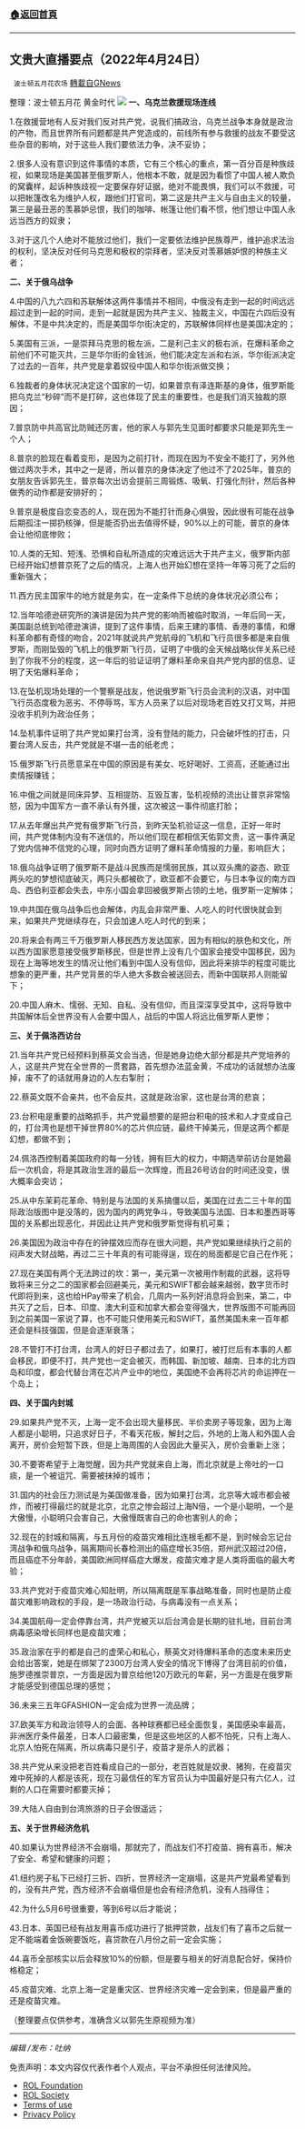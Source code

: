###  [:house:返回首頁](https://github.com/ourhimalayas/txt)
---


## 文贵大直播要点（2022年4月24日）
` 波士顿五月花农场` [轉載自GNews](https://gnews.org/zh-hans/2406027/)

整理：波士顿五月花 黄金时代
![](https://assets.gnews.org/wp-content/uploads/2022/04/屏幕截图176.png)
**一、乌克兰救援现场连线**

1.在救援营地有人反对我们反对共产党，说我们搞政治，乌克兰战争本身就是政治的产物，而且世界所有问题都是共产党造成的，前线所有参与救援的战友不要受这些杂音的影响，对于这些人我们要依法力争，决不妥协；

2.很多人没有意识到这件事情的本质，它有三个核心的重点，第一百分百是种族歧视，如果现场是美国甚至俄罗斯人，他根本不敢，就是因为看惯了中国人被人欺负的窝囊样，起诉种族歧视一定要保存好证据，绝对不能畏惧，我们可以不救援，可以把帐篷改名为维护人权，跟他们打官司，第二这是共产主义与自由主义的较量，第三是最丑恶的羡慕妒忌恨，我们的咖啡、帐篷让他们看不惯，他们想让中国人永远当西方的奴隶；

3.对于这几个人绝对不能放过他们，我们一定要依法维护民族尊严，维护追求法治的权利，坚决反对任何马克思和极权的崇拜者，坚决反对羡慕嫉妒恨的种族主义者；

**二、关于俄乌战争**

4.中国的八九六四和苏联解体这两件事情并不相同，中俄没有走到一起的时间远远超过走到一起的时间，走到一起就是因为共产主义、独裁主义，中国在六四后没有解体，不是中共决定的，而是美国华尔街决定的，苏联解体同样也是美国决定的；

5.美国有三派，一是崇拜马克思的极左派，二是利己主义的极右派，在爆料革命之前他们不可能灭共，三是华尔街的金钱派，他们能决定左派和右派，华尔街派决定了过去的一百年，共产党是拿着奴役中国人和华尔街派做交换；

6.独裁者的身体状况决定这个国家的一切，如果普京有泽连斯基的身体，俄罗斯能把乌克兰“秒碎”而不是打碎，这也体现了民主的重要性，也是我们消灭独裁的原因；

7.普京防中共高官比防贼还厉害，他的家人与郭先生见面时都要求只能是郭先生一个人；

8.普京的脸现在看着变形，是因为之前打针，而现在因为不安全不能打了，另外他做过两次手术，其中之一是肾，所以普京的身体决定了他过不了2025年，普京的女朋友告诉郭先生，普京每次出访会提前三周锻炼、吸氧、打强化剂针，然后各种做秀的动作都是安排好的；

9.普京是极度自恋变态的人，现在因为不能打针而身心俱毁，因此很有可能在战争后期孤注一掷扔核弹，但是能否扔出去值得怀疑，90%以上的可能，普京的身体会让他彻底惨败；

10.人类的无知、短浅、恐惧和自私所造成的灾难远远大于共产主义，俄罗斯内部已经开始幻想普京死了之后的情况，上海人也开始幻想在坚持一年等习死了之后的重新强大；

11.西方民主国家牛的地方就是务实，在一定条件下总统的身体状况必须公布；

12.当年哈德逊研究所的演讲是因为共产党的影响而被临时取消，一年后同一天，美国副总统到哈德逊演讲，提到了这件事情，后来王建的事情、香港的事情，和爆料革命都有奇怪的吻合，2021年就说共产党航母的飞机和飞行员很多都是来自俄罗斯，而刚坠毁的飞机上的俄罗斯飞行员，证明了中俄的全天候战略伙伴关系已经到了你我不分的程度，这一年后的验证证明了爆料革命来自共产党内部的信息、证明了天佑爆料革命；

13.在坠机现场处理的一个警察是战友，他说俄罗斯飞行员会流利的汉语，对中国飞行员态度极为恶劣、不停辱骂，军方人员来了以后对现场老百姓又打又骂，并把没收手机列为政治任务；

14.坠机事件证明了共产党如果打台湾，没有登陆的能力，只会破坏性的打击，只要台湾人反击，共产党就是不堪一击的纸老虎；

15.俄罗斯飞行员愿意呆在中国的原因是有美女、吃好喝好、工资高，还能通过出卖情报赚钱；

16.中俄之间就是同床异梦、互相提防、互毁互害，坠机视频的流出让普京非常恼怒，因为中国军方一直不承认有外援，这次被这一事件彻底打脸；

17.从去年爆出共产党有俄罗斯飞行员，到昨天坠机验证这一信息，正好一年时间，共产党体制内没有不迷信的，所以他们现在都相信天佑郭文贵，这一事件满足了党内信神不信党的心理，同时向西方证明了爆料革命情报的力量，影响巨大；

18.俄乌战争证明了俄罗斯不是战斗民族而是懦弱民族，其以双头鹰的姿态、欧亚两头吃的梦想彻底破灭，两只头都被砍了，欧亚都不会要它，与日本争议的南方四岛、西伯利亚都会失去，中东小国会拿回被俄罗斯占领的土地，俄罗斯一定解体；

19.中共国在俄乌战争后也会解体，内乱会非常严重、人吃人的时代很快就会到来，如果共产党继续存在，只会加速人吃人时代的到来；

20.将来会有两三千万俄罗斯人移民西方发达国家，因为有相似的肤色和文化，所以西方国家愿意接受俄罗斯移民，但是世界上没有几个国家会接受中国移民，因为现在上海等地发生的情况让他们看到中国人没有信仰，因此将来排华的程度可能比想象的更严重，共产党背景的华人绝大多数会被送回去，而新中国联邦人则能留下；

20.中国人麻木、懦弱、无知、自私、没有信仰，而且深深享受其中，这将导致中共国解体后全世界没有人会要中国人，战后的中国人将远比俄罗斯人更惨；

**三、关于佩洛西访台**

21.当年共产党已经预料到蔡英文会当选，但是她身边绝大部分都是共产党培养的人，这是共产党在全世界的一贯套路，首先想办法蓝金黄，不成功的话就想办法废掉，废不了的话就用身边的人左右掣肘；

22.蔡英文既不会亲共，也不会反共，这就是政治家，这也是台湾的悲哀；

23.台积电是重要的战略抓手，共产党最想要的是把台积电的技术和人才变成自己的，打台湾也是想干掉世界80%的芯片供应链，最终干掉美元，但是这两个都是幻想，都做不到；

24.佩洛西控制着美国政府的每一分钱，拥有巨大的权力，中期选举前访台是她最后一次机会，将是其政治生涯的最后一次辉煌，而且26号访台的时间还没变，很大概率会突访；

25.从中东茉莉花革命、特别是与法国的关系搞僵以后，美国在过去二三十年的国际政治版图中是没落的，因为国内的两党争斗，导致美国与法国、日本和墨西哥等国的关系都出现恶化，并因此让共产党和俄罗斯觉得有机可乘；

26.美国因为政治中存在的钟摆效应而存在很大问题，共产党如果继续执行之前的闷声发大财战略，再过二三十年真的有可能得逞，现在的局面都是它自己在作死；

27.现在美国有两个无法跨过的坎：第一，美元第一次被用作制裁的武器，这将导致将来三分之二的国家都会回避美元，美元和SWIFT都会越来越弱，数字货币时代即将到来，这也给HPay带来了机会，几周内一系列好消息将会到来，第二，中共灭了之后，日本、印度、澳大利亚和加拿大都会变得强大，世界版图不可能再回到之前美国一家说了算，也不可能只使用美元和SWIFT，虽然美国未来一百年都还会是科技强国，但是会逐渐衰落；

28.不管打不打台湾，台湾人的好日子都过去了，如果打，被打烂后有本事的人都会移民，即便不打，共产党也一定会被灭，而韩国、新加坡、越南、日本的北方四岛和印度，都会代替台湾在芯片产业中的地位，美国绝不会再将芯片的命运押在一个岛上；

**四、关于国内封城**

29.如果共产党不灭，上海一定不会出现大量移民、半价卖房子等现象，因为上海人都是小聪明，只追求好日子，不看天花板，解封之后，外地的上海人和外国人会离开，房价会短暂下跌，但是上海周围的人会因此大量买入，房价会重新上涨；

30.不要寄希望于上海觉醒，因为共产党就来自上海，而北京就是上帝吐的一口痰，是一个被诅咒、需要被抹掉的城市；

31.国内的社会压力测试是为美国做准备，因为如果打台湾，北京等大城市都会被炸，而被打得最烂的就是北京，北京之惨会超过上海N倍，一个是小聪明，一个是大傲慢，小聪明只会害自己，大傲慢既害自己的命也害别人的命；

32.现在的封城和隔离，与五月份的疫苗灾难相比连根毛都不是，到时候会忘记台湾战争和俄乌战争，隔离期间长春检测出的癌症增长35倍，郑州武汉超过20倍，而且癌症不分年龄，美国欧洲同样癌症大爆发，疫苗灾难才是人类将面临的最大考验；

33.共产党对于疫苗灾难心知肚明，所以隔离既是军事战略准备，同时也是防止疫苗灾难影响政权的手段，是一场政治行动，与病毒没有一点关系；

34.美国航母一定会停靠台湾，共产党被灭以后台湾会是长期的驻扎地，目前台湾病毒感染增长同样也是疫苗灾难；

35.政治家在乎的都是自己的虚荣心和私心，蔡英文对待爆料革命的态度未来历史会给出答案，她是在绑架了2300万台湾人安全的情况下博得了台湾目前的价值，施罗德推崇普京，一方面是因为普京给他120万欧元的年薪，另一方面是在俄罗斯才能感受到德国总理的感觉；

36.未来三五年GFASHION一定会成为世界一流品牌；

37.欧美军方和政治领导人的会面、各种球赛都已经全面恢复，美国感染率最高，非洲医疗条件最差，日本人口最密集，但是这些地区的人都不怕死，只有上海人、北京人怕死在隔离，所以病毒只是引子，疫苗才是杀人的武器；

38.共产党从来没把老百姓看成自己的一部分，老百姓就是奴隶、猪狗，在疫苗灾难中死掉的人都是该死，现在习最信任的军方官员认为中国最好是只有六亿人，过剩的人口在需要时都要灭掉；

39.大陆人自由到台湾旅游的日子会很遥远；

**五、关于世界经济危机**

40.如果认为世界经济不会崩塌，那就完了，而战友们不打疫苗、拥有喜币，解决了安全、希望和健康的问题；

41.纽约房子私下已经打三折、四折，世界经济一定崩塌，这是共产党最希望看到的，没有共产党，西方经济不会崩塌但是也会有经济危机，没有人挡得住；

42.为什么5月6号很重要，等到6号以后才能说；

43.日本、英国已经有战友用喜币成功进行了抵押贷款，战友们有了喜币之后就一定不能端着金饭碗要饭吃，喜贷款在八月份之前一定会实施；

44.喜币全部核实以后会释放10%的份额，但是要与相关的好消息配合好，保持价格稳定；

45.疫苗灾难、北京上海一定是重灾区、世界经济灾难一定会到来，但是最严重的还是疫苗灾难。

（整理要点仅供参考，准确含义以郭先生原视频为准）

* * *

*编辑 /发布：吐纳*

 

免责声明：本文内容仅代表作者个人观点，平台不承担任何法律风险。

- [ROL Foundation](https://rolfoundation.org/)
- [ROL Society](https://rolsociety.org/)
- [Terms of use](https://gnews.org/terms-of-use-3/)
- [Privacy Policy](https://gnews.org/privacy-policy/)
